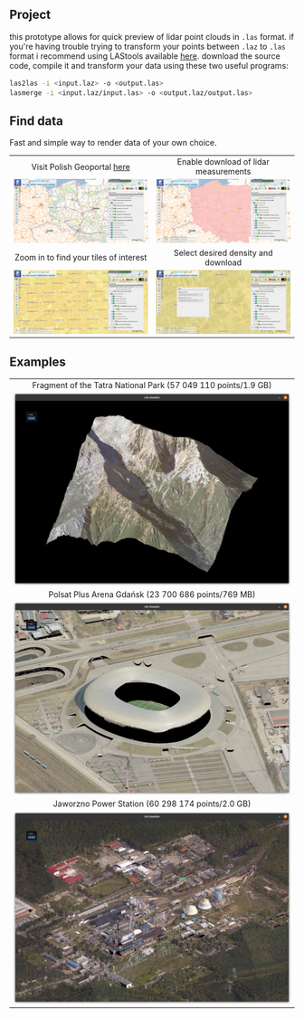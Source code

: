 ## Project

this prototype allows for quick preview of lidar point clouds in `.las` format. if you're having trouble trying to transform your points between `.laz` to `.las` format i recommend using LAStools available [here](https://github.com/LAStools/LAStools). download the source code, compile it and transform your data using these two useful programs:

```bash
las2las -i <input.laz> -o <output.las>
lasmerge -i <input.laz/input.las> -o <output.laz/output.las>
```

## Find data

Fast and simple way to render data of your own choice.

<table width="100%">
  <tr>
  <td width="50.0%" align="center">Visit Polish Geoportal <a href="mapy.geoportal.gov.pl">here</a></td>
  <td width="50.0%" align="center">Enable download of lidar measurements</td>
  </tr>
  <tr>
  <td width="50.0%"><img src="/images/man1.png?raw=true"/></td>
  <td width="50.0%"><img src="/images/man2.png?raw=true"/></td>
  </tr>
  <tr>
  <td width="50.0%" align="center">Zoom in to find your tiles of interest</td>
  <td width="50.0%" align="center">Select desired density and download</td>
  </tr>
  <tr>
  <td width="50.0%"><img src="/images/man3.png?raw=true"/></td>
  <td width="50.0%"><img src="/images/man4.png?raw=true"/></td>
  </tr>
</table>

## Examples

<table width="100%">
  <tr>
  <td width="100.0%" align="center">Fragment of the Tatra National Park (57 049 110 points/1.9 GB)</td>
  </tr>
  <tr>
  <td width="100.0%"><img src="/images/scr1.png?raw=true"/></td>
  </tr>
  <tr>
  <td width="100.0%" align="center">Polsat Plus Arena Gdańsk (23 700 686 points/769 MB)</td>
  </tr>
  <tr>
  <td width="100.0%"><img src="/images/scr3.png?raw=true"/></td>
  </tr>
  <tr>
  <td width="100.0%" align="center">Jaworzno Power Station (60 298 174 points/2.0 GB)</td>
  </tr>
  <tr>
  <td width="100.0%"><img src="/images/scr2.png?raw=true"/></td>
  </tr>
</table>